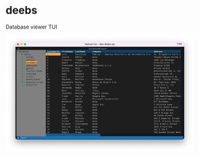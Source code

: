 # deebs
Database viewer TUI

![Deebs screenshot](https://raw.githubusercontent.com/joshburnett/deebs/main/deebs.png "Deebs")
